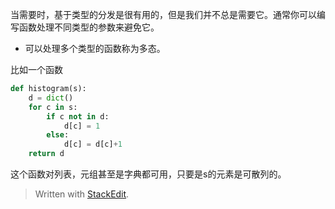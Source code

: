 当需要时，基于类型的分发是很有用的，但是我们并不总是需要它。通常你可以编写函数处理不同类型的参数来避免它。

- 可以处理多个类型的函数称为多态。

比如一个函数
```python 
def histogram(s):
	d = dict()
	for c in s:
		if c not in d:
			d[c] = 1
		else:
			d[c] = d[c]+1
	return d
```
这个函数对列表，元组甚至是字典都可用，只要是s的元素是可散列的。


> Written with [StackEdit](https://stackedit.io/).
<!--stackedit_data:
eyJoaXN0b3J5IjpbMTMyNzQxNDIxXX0=
-->